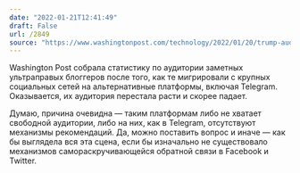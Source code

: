 ```yaml
---
date: "2022-01-21T12:41:49"
draft: False
url: /2849
source: "https://www.washingtonpost.com/technology/2022/01/20/trump-audience-stalling/"
---
```


Washington Post собрала статистику по аудитории заметных ультраправых блоггеров после того, как те мигрировали с крупных социальных сетей на альтернативные платформы, включая Telegram. Оказывается, их аудитория перестала расти и скорее падает. 

Думаю, причина очевидна — таким платформам либо не хватает свободной аудитории, либо на них, как в Telegram, отсутствуют механизмы рекомендаций. Да, можно поставить вопрос и иначе — как бы выглядела вся эта сцена, если бы изначально не существовало механизмов самораскручивающейся обратной связи в Facebook и Twitter.

